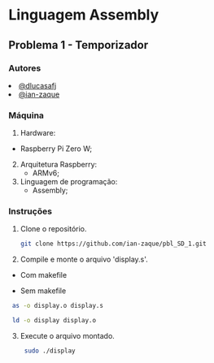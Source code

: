 # Linguagem Assembly

## Problema 1 - Temporizador

### Autores
<div align="justify">
    <li><a href="https://github.com/dlucasafj">@dlucasafj</a></li>
    <li><a href="https://github.com/ian-zaque">@ian-zaque</a></li>
</div>

### Máquina

1. Hardware:
  - Raspberry Pi Zero W;
2. Arquitetura Raspberry:
    - ARMv6;
3. Linguagem de programação: 
    - Assembly;
  

### Instruções

1. Clone o repositório.
   ```sh
   git clone https://github.com/ian-zaque/pbl_SD_1.git
   ```
2. Compile e monte o arquivo 'display.s'.
  * Com makefile

  * Sem makefile
   ```sh
    as -o display.o display.s
   ```
   ```sh
    ld -o display display.o
   ```

3. Execute o arquivo montado.
    ```sh
     sudo ./display
     ```
